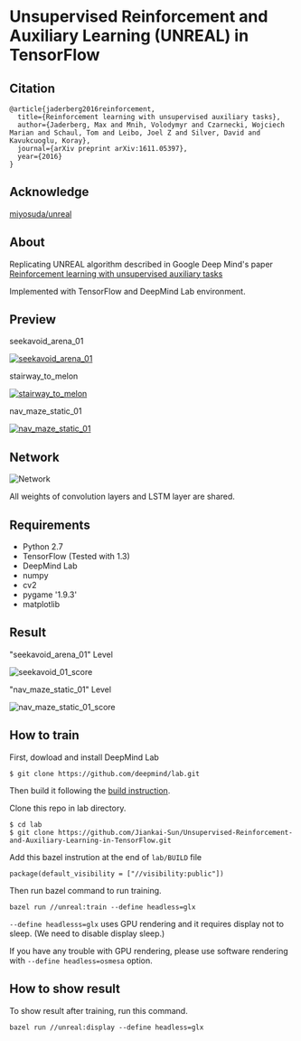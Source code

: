 # Unsupervised Reinforcement and Auxiliary Learning (UNREAL) in TensorFlow

## Citation
```
@article{jaderberg2016reinforcement,
  title={Reinforcement learning with unsupervised auxiliary tasks},
  author={Jaderberg, Max and Mnih, Volodymyr and Czarnecki, Wojciech Marian and Schaul, Tom and Leibo, Joel Z and Silver, David and Kavukcuoglu, Koray},
  journal={arXiv preprint arXiv:1611.05397},
  year={2016}
}
```

## Acknowledge
[miyosuda/unreal](https://github.com/miyosuda/unreal)


## About

Replicating UNREAL algorithm described in Google Deep Mind's paper [Reinforcement learning with unsupervised auxiliary tasks](https://arxiv.org/pdf/1611.05397.pdf)

Implemented with TensorFlow and DeepMind Lab environment.

## Preview
seekavoid_arena_01

[![seekavoid_arena_01](./doc/display0.png)](https://youtu.be/1jF3gAdXfio)

stairway_to_melon

[![stairway_to_melon](./doc/display1.png)](https://youtu.be/FDA8QqUgdbo)

nav_maze_static_01

[![nav_maze_static_01](./doc/display2.png)](https://youtu.be/xHK0qBeH3-I)

## Network
![Network](./doc/network0.png)

All weights of convolution layers and LSTM layer are shared.

## Requirements

- Python 2.7
- TensorFlow (Tested with 1.3)
- DeepMind Lab
- numpy
- cv2
- pygame  '1.9.3'
- matplotlib

## Result
"seekavoid_arena_01" Level

![seekavoid_01_score](./doc/graph_seekavoid_01.png)

"nav_maze_static_01" Level

![nav_maze_static_01_score](./doc/graph_nav_maze_static_01.png)


## How to train
First, dowload and install DeepMind Lab
```
$ git clone https://github.com/deepmind/lab.git
```
Then build it following the [build instruction](https://github.com/deepmind/lab/blob/master/docs/build.md).


Clone this repo in lab directory.
```
$ cd lab
$ git clone https://github.com/Jiankai-Sun/Unsupervised-Reinforcement-and-Auxiliary-Learning-in-TensorFlow.git
```
Add this bazel instrution at the end of `lab/BUILD` file

```
package(default_visibility = ["//visibility:public"])
```

Then run bazel command to run training.
```
bazel run //unreal:train --define headless=glx
```
`--define headlesss=glx` uses GPU rendering and it requires display not to sleep. (We need to disable display sleep.)

If you have any trouble with GPU rendering, please use software rendering with `--define headless=osmesa` option.

## How to show result

To show result after training, run this command.
```
bazel run //unreal:display --define headless=glx
```
